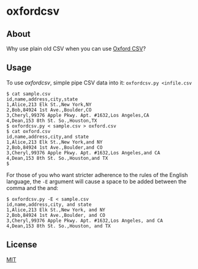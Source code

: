 # oxfordcsv

## About

Why use plain old CSV when you can use [Oxford CSV][tweet]?

## Usage

To use _oxfordcsv_, simple pipe CSV data into it: `oxfordcsv.py <infile.csv`

```
$ cat sample.csv
id,name,address,city,state
1,Alice,213 Elk St.,New York,NY
2,Bob,84924 1st Ave.,Boulder,CO
3,Cheryl,99376 Apple Pkwy. Apt. #1632,Los Angeles,CA
4,Dean,153 8th St. So.,Houston,TX
$ oxfordcsv.py < sample.csv > oxford.csv
$ cat oxford.csv
id,name,address,city,and state
1,Alice,213 Elk St.,New York,and NY
2,Bob,84924 1st Ave.,Boulder,and CO
3,Cheryl,99376 Apple Pkwy. Apt. #1632,Los Angeles,and CA
4,Dean,153 8th St. So.,Houston,and TX
$
```

For those of you who want stricter adherence to the rules of the English 
language, the `-E` argument will cause a space to be added between the comma 
and the and:

```
$ oxfordcsv.py -E < sample.csv
id,name,address,city, and state
1,Alice,213 Elk St.,New York, and NY
2,Bob,84924 1st Ave.,Boulder, and CO
3,Cheryl,99376 Apple Pkwy. Apt. #1632,Los Angeles, and CA
4,Dean,153 8th St. So.,Houston, and TX
```

## License

[MIT](https://github.com/rnelson/oxfordcsv/blob/master/LICENSE)



[tweet]: https://twitter.com/zapjackson/status/530941076492648448